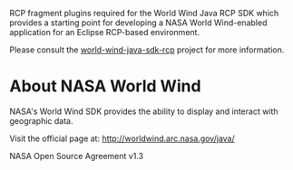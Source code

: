 RCP fragment plugins required for the World Wind Java RCP SDK which provides a starting point for developing a NASA World Wind-enabled application for an Eclipse RCP-based environment.

Please consult the [world-wind-java-sdk-rcp](https://github.com/unofficial-nasa/world-wind-java-sdk-rcp) project for more information.

# About NASA World Wind
NASA's World Wind SDK provides the ability to display and interact with geographic data.

Visit the official page at: http://worldwind.arc.nasa.gov/java/

NASA Open Source Agreement v1.3
